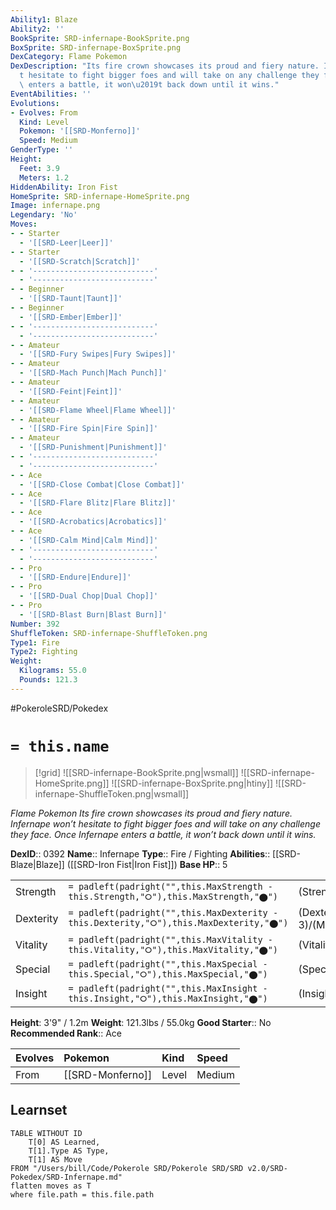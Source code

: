 ```yaml
---
Ability1: Blaze
Ability2: ''
BookSprite: SRD-infernape-BookSprite.png
BoxSprite: SRD-infernape-BoxSprite.png
DexCategory: Flame Pokemon
DexDescription: "Its fire crown showcases its proud and fiery nature. Infernape won\u2019\
  t hesitate to fight bigger foes and will take on any challenge they face. Once Infernape\
  \ enters a battle, it won\u2019t back down until it wins."
EventAbilities: ''
Evolutions:
- Evolves: From
  Kind: Level
  Pokemon: '[[SRD-Monferno]]'
  Speed: Medium
GenderType: ''
Height:
  Feet: 3.9
  Meters: 1.2
HiddenAbility: Iron Fist
HomeSprite: SRD-infernape-HomeSprite.png
Image: infernape.png
Legendary: 'No'
Moves:
- - Starter
  - '[[SRD-Leer|Leer]]'
- - Starter
  - '[[SRD-Scratch|Scratch]]'
- - '---------------------------'
  - '---------------------------'
- - Beginner
  - '[[SRD-Taunt|Taunt]]'
- - Beginner
  - '[[SRD-Ember|Ember]]'
- - '---------------------------'
  - '---------------------------'
- - Amateur
  - '[[SRD-Fury Swipes|Fury Swipes]]'
- - Amateur
  - '[[SRD-Mach Punch|Mach Punch]]'
- - Amateur
  - '[[SRD-Feint|Feint]]'
- - Amateur
  - '[[SRD-Flame Wheel|Flame Wheel]]'
- - Amateur
  - '[[SRD-Fire Spin|Fire Spin]]'
- - Amateur
  - '[[SRD-Punishment|Punishment]]'
- - '---------------------------'
  - '---------------------------'
- - Ace
  - '[[SRD-Close Combat|Close Combat]]'
- - Ace
  - '[[SRD-Flare Blitz|Flare Blitz]]'
- - Ace
  - '[[SRD-Acrobatics|Acrobatics]]'
- - Ace
  - '[[SRD-Calm Mind|Calm Mind]]'
- - '---------------------------'
  - '---------------------------'
- - Pro
  - '[[SRD-Endure|Endure]]'
- - Pro
  - '[[SRD-Dual Chop|Dual Chop]]'
- - Pro
  - '[[SRD-Blast Burn|Blast Burn]]'
Number: 392
ShuffleToken: SRD-infernape-ShuffleToken.png
Type1: Fire
Type2: Fighting
Weight:
  Kilograms: 55.0
  Pounds: 121.3
---
```


#PokeroleSRD/Pokedex

# `= this.name`

> [!grid]
> ![[SRD-infernape-BookSprite.png|wsmall]]
> ![[SRD-infernape-HomeSprite.png]]
> ![[SRD-infernape-BoxSprite.png|htiny]]
> ![[SRD-infernape-ShuffleToken.png|wsmall]]


*Flame Pokemon*
*Its fire crown showcases its proud and fiery nature. Infernape won’t hesitate to fight bigger foes and will take on any challenge they face. Once Infernape enters a battle, it won’t back down until it wins.*

**DexID**:: 0392
**Name**:: Infernape
**Type**:: Fire / Fighting
**Abilities**:: [[SRD-Blaze|Blaze]] ([[SRD-Iron Fist|Iron Fist]])
**Base HP**:: 5

|           |                                                                                        |                                          |
| --------- | -------------------------------------------------------------------------------------- | ---------------------------------------- |
| Strength  | `= padleft(padright("",this.MaxStrength - this.Strength,"⭘"),this.MaxStrength,"⬤")`    | (Strength::3)/(MaxStrength::6)   |
| Dexterity | `= padleft(padright("",this.MaxDexterity - this.Dexterity,"⭘"),this.MaxDexterity,"⬤")` | (Dexterity:: 3)/(MaxDexterity::6) |
| Vitality  | `= padleft(padright("",this.MaxVitality - this.Vitality,"⭘"),this.MaxVitality,"⬤")`    | (Vitality::2)/(MaxVitality::5)   |
| Special   | `= padleft(padright("",this.MaxSpecial - this.Special,"⭘"),this.MaxSpecial,"⬤")`       | (Special::3)/(MaxSpecial::6)     |
| Insight   | `= padleft(padright("",this.MaxInsight - this.Insight,"⭘"),this.MaxInsight,"⬤")`       | (Insight::2)/(MaxInsight::5)     |

**Height**: 3'9" / 1.2m
**Weight**: 121.3lbs / 55.0kg
**Good Starter**:: No
**Recommended Rank**:: Ace

| Evolves   | Pokemon          | Kind   | Speed   |
|:----------|:-----------------|:-------|:--------|
| From      | [[SRD-Monferno]] | Level  | Medium  |

## Learnset

```dataview
TABLE WITHOUT ID
    T[0] AS Learned,
    T[1].Type AS Type,
    T[1] AS Move
FROM "/Users/bill/Code/Pokerole SRD/Pokerole SRD/SRD v2.0/SRD-Pokedex/SRD-Infernape.md"
flatten moves as T
where file.path = this.file.path
```
